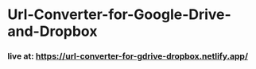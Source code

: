 # Url-Converter-for-Google-Drive-and-Dropbox


### live at: https://url-converter-for-gdrive-dropbox.netlify.app/
